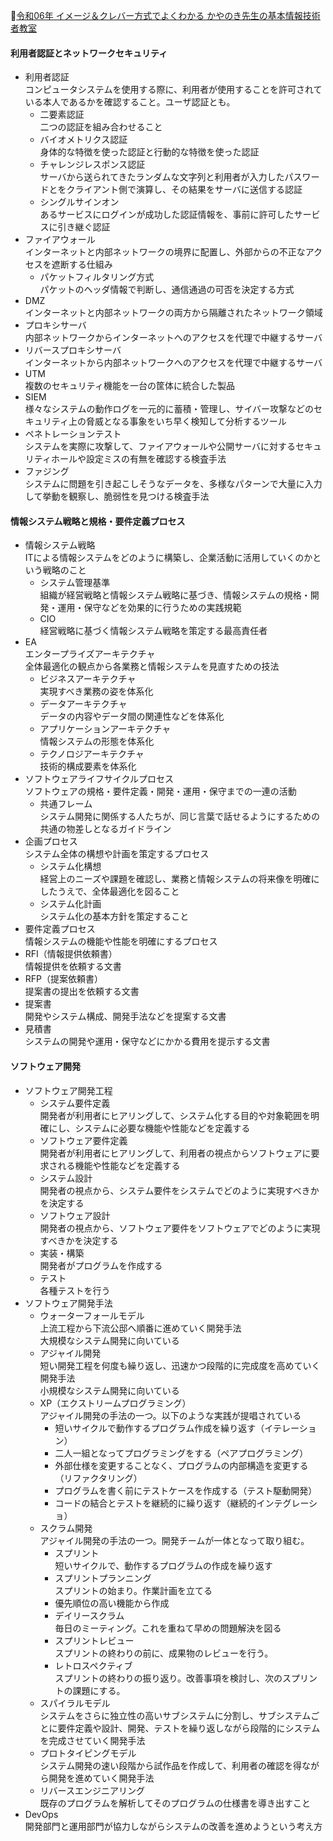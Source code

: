 
📖[令和06年 イメージ＆クレバー方式でよくわかる かやのき先生の基本情報技術者教室](https://gihyo.jp/book/2023/978-4-297-13827-1)

#### 利用者認証とネットワークセキュリティ

- 利用者認証  
  コンピュータシステムを使用する際に、利用者が使用することを許可されている本人であるかを確認すること。ユーザ認証とも。
  - 二要素認証  
    二つの認証を組み合わせること
  - バイオメトリクス認証  
    身体的な特徴を使った認証と行動的な特徴を使った認証
  - チャレンジレスポンス認証  
    サーバから送られてきたランダムな文字列と利用者が入力したパスワードとをクライアント側で演算し、その結果をサーバに送信する認証
  - シングルサインオン  
    あるサービスにログインが成功した認証情報を、事前に許可したサービスに引き継ぐ認証
- ファイアウォール  
  インターネットと内部ネットワークの境界に配置し、外部からの不正なアクセスを遮断する仕組み
  - パケットフィルタリング方式  
    パケットのヘッダ情報で判断し、通信通過の可否を決定する方式
- DMZ  
  インターネットと内部ネットワークの両方から隔離されたネットワーク領域
- プロキシサーバ  
  内部ネットワークからインターネットへのアクセスを代理で中継するサーバ
- リバースプロキシサーバ  
  インターネットから内部ネットワークへのアクセスを代理で中継するサーバ
- UTM  
  複数のセキュリティ機能を一台の筐体に統合した製品
- SIEM  
  様々なシステムの動作ログを一元的に蓄積・管理し、サイバー攻撃などのセキュリティ上の脅威となる事象をいち早く検知して分析するツール
- ペネトレーションテスト  
  システムを実際に攻撃して、ファイアウォールや公開サーバに対するセキュリティホールや設定ミスの有無を確認する検査手法
- ファジング  
  システムに問題を引き起こしそうなデータを、多様なパターンで大量に入力して挙動を観察し、脆弱性を見つける検査手法

#### 情報システム戦略と規格・要件定義プロセス

- 情報システム戦略  
  ITによる情報システムをどのように構築し、企業活動に活用していくのかという戦略のこと
  - システム管理基準  
    組織が経営戦略と情報システム戦略に基づき、情報システムの規格・開発・運用・保守などを効果的に行うための実践規範
  - CIO  
    経営戦略に基づく情報システム戦略を策定する最高責任者
- EA  
  エンタープライズアーキテクチャ  
  全体最適化の観点から各業務と情報システムを見直すための技法
  - ビジネスアーキテクチャ  
    実現すべき業務の姿を体系化
  - データアーキテクチャ  
    データの内容やデータ間の関連性などを体系化
  - アプリケーションアーキテクチャ  
    情報システムの形態を体系化
  - テクノロジアーキテクチャ  
    技術的構成要素を体系化
- ソフトウェアライフサイクルプロセス  
  ソフトウェアの規格・要件定義・開発・運用・保守までの一連の活動
  - 共通フレーム  
    システム開発に関係する人たちが、同じ言葉で話せるようにするための共通の物差しとなるガイドライン
- 企画プロセス  
  システム全体の構想や計画を策定するプロセス
  - システム化構想  
    経営上のニーズや課題を確認し、業務と情報システムの将来像を明確にしたうえで、全体最適化を図ること
  - システム化計画  
    システム化の基本方針を策定すること
- 要件定義プロセス  
  情報システムの機能や性能を明確にするプロセス
- RFI（情報提供依頼書）  
  情報提供を依頼する文書
- RFP（提案依頼書）  
  提案書の提出を依頼する文書
- 提案書  
  開発やシステム構成、開発手法などを提案する文書
- 見積書  
  システムの開発や運用・保守などにかかる費用を提示する文書

#### ソフトウェア開発

- ソフトウェア開発工程  
  - システム要件定義  
    開発者が利用者にヒアリングして、システム化する目的や対象範囲を明確にし、システムに必要な機能や性能などを定義する
  - ソフトウェア要件定義  
    開発者が利用者にヒアリングして、利用者の視点からソフトウェアに要求される機能や性能などを定義する
  - システム設計  
    開発者の視点から、システム要件をシステムでどのように実現すべきかを決定する
  - ソフトウェア設計  
    開発者の視点から、ソフトウェア要件をソフトウェアでどのように実現すべきかを決定する
  - 実装・構築  
    開発者がプログラムを作成する
  - テスト  
    各種テストを行う
- ソフトウェア開発手法  
  - ウォーターフォールモデル  
    上流工程から下流公邸へ順番に進めていく開発手法  
    大規模なシステム開発に向いている
  - アジャイル開発  
    短い開発工程を何度も繰り返し、迅速かつ段階的に完成度を高めていく開発手法  
    小規模なシステム開発に向いている
  - XP（エクストリームプログラミング）  
    アジャイル開発の手法の一つ。以下のような実践が提唱されている  
    - 短いサイクルで動作するプログラム作成を繰り返す（イテレーション）
    - 二人一組となってプログラミングをする（ペアプログラミング）
    - 外部仕様を変更することなく、プログラムの内部構造を変更する（リファクタリング）
    - プログラムを書く前にテストケースを作成する（テスト駆動開発）
    - コードの結合とテストを継続的に繰り返す（継続的インテグレーショ）
  - スクラム開発  
    アジャイル開発の手法の一つ。開発チームが一体となって取り組む。
    - スプリント  
      短いサイクルで、動作するプログラムの作成を繰り返す
    - スプリントプランニング  
      スプリントの始まり。作業計画を立てる
    - 優先順位の高い機能から作成
    - デイリースクラム  
      毎日のミーティング。これを重ねて早めの問題解決を図る
    - スプリントレビュー  
      スプリントの終わりの前に、成果物のレビューを行う。
    - レトロスペクティブ  
      スプリントの終わりの振り返り。改善事項を検討し、次のスプリントの課題にする。
  - スパイラルモデル  
    システムをさらに独立性の高いサブシステムに分割し、サブシステムごとに要件定義や設計、開発、テストを繰り返しながら段階的にシステムを完成させていく開発手法
  - プロトタイピングモデル  
    システム開発の速い段階から試作品を作成して、利用者の確認を得ながら開発を進めていく開発手法
  - リバースエンジニアリング  
    既存のプログラムを解析してそのプログラムの仕様書を導き出すこと
- DevOps  
  開発部門と運用部門が協力しながらシステムの改善を進めようという考え方
    
